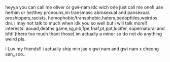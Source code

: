 heyya you can call me oliver or gwi-nam idc wich one just call me one!i use he/him or he/they pronouns,im transmasc abrosexual and pansexual. proshippers,racists, homophobic/transphobic,haters,pedophiles,weirdos dni. i may not talk to much when idk you so well but i will talk more!! interests: aouad,deaths game,sg,aib,fpe,fnaf,pt,ppt,lucifer, supernatural and bfdi!(there too much thant those) im actually a minor so do not do anything weird pls.

i Luv my friends!! i actually ship min jae x gwi nam and gwi nam x cheong san,,soo..
